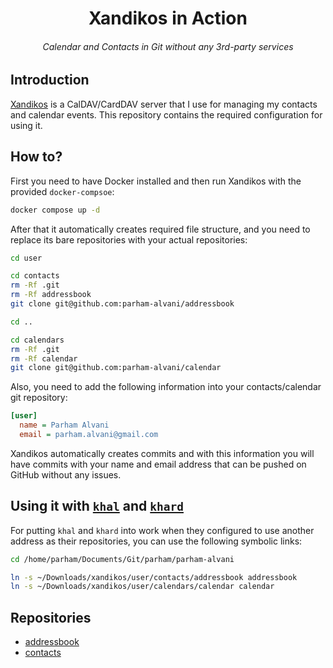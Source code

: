 <h1 align="center"> Xandikos in Action </h1>
<h6 align="center"> Calendar and Contacts in Git without any 3rd-party services </h6>

## Introduction

[Xandikos](https://github.com/jelmer/xandikos) is a CalDAV/CardDAV server that I use for managing my contacts and calendar events.
This repository contains the required configuration for using it.

## How to?

First you need to have Docker installed and then run Xandikos with the provided `docker-compsoe`:

```bash
docker compose up -d
```

After that it automatically creates required file structure, and you need to replace its bare
repositories with your actual repositories:

```bash
cd user

cd contacts
rm -Rf .git
rm -Rf addressbook
git clone git@github.com:parham-alvani/addressbook

cd ..

cd calendars
rm -Rf .git
rm -Rf calendar
git clone git@github.com:parham-alvani/calendar
```

Also, you need to add the following information into your contacts/calendar git repository:

```ini
[user]
  name = Parham Alvani
  email = parham.alvani@gmail.com
```

Xandikos automatically creates commits and with this information you will have commits with your name and email address
that can be pushed on GitHub without any issues.

## Using it with [`khal`](https://github.com/pimutils/khal) and [`khard`](https://github.com/lucc/khard)

For putting `khal` and `khard` into work when they configured to use another address as their repositories,
you can use the following symbolic links:

```bash
cd /home/parham/Documents/Git/parham/parham-alvani

ln -s ~/Downloads/xandikos/user/contacts/addressbook addressbook
ln -s ~/Downloads/xandikos/user/calendars/calendar calendar
```

## Repositories

- [addressbook](https://github.com/parham-alvani/addressbook)
- [contacts](https://github.com/parham-alvani/calendar)
